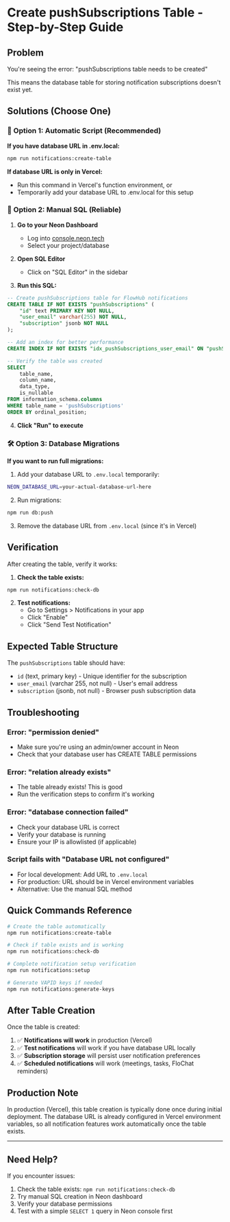 # Create pushSubscriptions Table - Step-by-Step Guide

## Problem
You're seeing the error: "pushSubscriptions table needs to be created"

This means the database table for storing notification subscriptions doesn't exist yet.

## Solutions (Choose One)

### 🚀 Option 1: Automatic Script (Recommended)

**If you have database URL in .env.local:**
```bash
npm run notifications:create-table
```

**If database URL is only in Vercel:**
- Run this command in Vercel's function environment, or
- Temporarily add your database URL to .env.local for this setup

### 🔧 Option 2: Manual SQL (Reliable)

1. **Go to your Neon Dashboard**
   - Log into [console.neon.tech](https://console.neon.tech)
   - Select your project/database

2. **Open SQL Editor**
   - Click on "SQL Editor" in the sidebar

3. **Run this SQL:**
```sql
-- Create pushSubscriptions table for FlowHub notifications
CREATE TABLE IF NOT EXISTS "pushSubscriptions" (
    "id" text PRIMARY KEY NOT NULL,
    "user_email" varchar(255) NOT NULL,
    "subscription" jsonb NOT NULL
);

-- Add an index for better performance
CREATE INDEX IF NOT EXISTS "idx_pushSubscriptions_user_email" ON "pushSubscriptions" ("user_email");

-- Verify the table was created
SELECT 
    table_name,
    column_name,
    data_type,
    is_nullable
FROM information_schema.columns 
WHERE table_name = 'pushSubscriptions'
ORDER BY ordinal_position;
```

4. **Click "Run" to execute**

### 🛠 Option 3: Database Migrations

**If you want to run full migrations:**
1. Add your database URL to `.env.local` temporarily:
```bash
NEON_DATABASE_URL=your-actual-database-url-here
```

2. Run migrations:
```bash
npm run db:push
```

3. Remove the database URL from `.env.local` (since it's in Vercel)

## Verification

After creating the table, verify it works:

1. **Check the table exists:**
```bash
npm run notifications:check-db
```

2. **Test notifications:**
   - Go to Settings > Notifications in your app
   - Click "Enable" 
   - Click "Send Test Notification"

## Expected Table Structure

The `pushSubscriptions` table should have:
- `id` (text, primary key) - Unique identifier for the subscription
- `user_email` (varchar 255, not null) - User's email address
- `subscription` (jsonb, not null) - Browser push subscription data

## Troubleshooting

### **Error: "permission denied"**
- Make sure you're using an admin/owner account in Neon
- Check that your database user has CREATE TABLE permissions

### **Error: "relation already exists"**
- The table already exists! This is good
- Run the verification steps to confirm it's working

### **Error: "database connection failed"**
- Check your database URL is correct
- Verify your database is running
- Ensure your IP is allowlisted (if applicable)

### **Script fails with "Database URL not configured"**
- For local development: Add URL to `.env.local`
- For production: URL should be in Vercel environment variables
- Alternative: Use the manual SQL method

## Quick Commands Reference

```bash
# Create the table automatically
npm run notifications:create-table

# Check if table exists and is working
npm run notifications:check-db

# Complete notification setup verification
npm run notifications:setup

# Generate VAPID keys if needed
npm run notifications:generate-keys
```

## After Table Creation

Once the table is created:

1. ✅ **Notifications will work** in production (Vercel)
2. ✅ **Test notifications** will work if you have database URL locally
3. ✅ **Subscription storage** will persist user notification preferences
4. ✅ **Scheduled notifications** will work (meetings, tasks, FloChat reminders)

## Production Note

In production (Vercel), this table creation is typically done once during initial deployment. The database URL is already configured in Vercel environment variables, so all notification features work automatically once the table exists.

---

## Need Help?

If you encounter issues:
1. Check the table exists: `npm run notifications:check-db`
2. Try manual SQL creation in Neon dashboard
3. Verify your database permissions
4. Test with a simple `SELECT 1` query in Neon console first